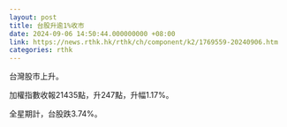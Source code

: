 ```yaml
---
layout: post
title: 台股升逾1%收市
date: 2024-09-06 14:50:44.000000000 +08:00
link: https://news.rthk.hk/rthk/ch/component/k2/1769559-20240906.htm
categories: rthk
---
```


台灣股市上升。

加權指數收報21435點，升247點，升幅1.17%。

全星期計，台股跌3.74%。
